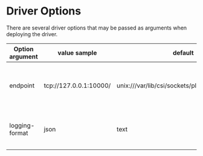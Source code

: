 # Driver Options
There are several driver options that may be passed as arguments when deploying the driver.

| Option argument             | value sample                                      | default                                             | Description                                             |
|-----------------------------|---------------------------------------------------|-----------------------------------------------------|---------------------------------------------------------|
| endpoint                    | tcp://127.0.0.1:10000/                            | unix:///var/lib/csi/sockets/pluginproxy/csi.sock    | The socket on which the driver will listen for CSI RPCs |
| logging-format              | json                                              | text                                                | Sets the log format. Permitted formats: text, json      |
